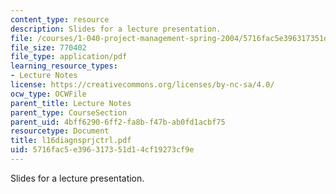 ```yaml
---
content_type: resource
description: Slides for a lecture presentation.
file: /courses/1-040-project-management-spring-2004/5716fac5e396317351d14cf19273cf9e_l16diagnsprjctrl.pdf
file_size: 770402
file_type: application/pdf
learning_resource_types:
- Lecture Notes
license: https://creativecommons.org/licenses/by-nc-sa/4.0/
ocw_type: OCWFile
parent_title: Lecture Notes
parent_type: CourseSection
parent_uid: 4bff6290-6ff2-fa8b-f47b-ab0fd1acbf75
resourcetype: Document
title: l16diagnsprjctrl.pdf
uid: 5716fac5-e396-3173-51d1-4cf19273cf9e
---
```

Slides for a lecture presentation.